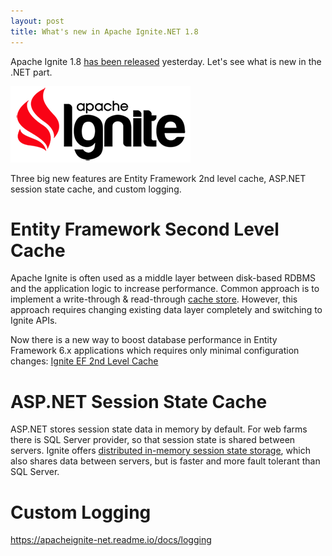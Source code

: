 ```yaml
---
layout: post
title: What's new in Apache Ignite.NET 1.8
---
```


Apache Ignite 1.8 [has been released](https://ignite.apache.org/news.html#release-1.8.0) yesterday. Let's see what is new in the .NET part.

![ignite logo](../images/ignite_logo.png)

Three big new features are Entity Framework 2nd level cache, ASP.NET session state cache, and custom logging.

# Entity Framework Second Level Cache

Apache Ignite is often used as a middle layer between disk-based RDBMS and the application logic to increase performance.
Common approach is to implement a write-through & read-through [cache store](https://ptupitsyn.github.io/Entity-Framework-Cache-Store/).
However, this approach requires changing existing data layer completely and switching to Ignite APIs.

Now there is a new way to boost database performance in Entity Framework 6.x applications which requires only minimal configuration changes:
[Ignite EF 2nd Level Cache](https://apacheignite-net.readme.io/docs/entity-framework-second-level-cache)

# ASP.NET Session State Cache

ASP.NET stores session state data in memory by default.
For web farms there is SQL Server provider, so that session state is shared between servers.
Ignite offers [distributed in-memory session state storage](https://apacheignite-net.readme.io/docs/aspnet-session-state-caching),
which also shares data between servers, but is faster and more fault tolerant than SQL Server.

# Custom Logging

https://apacheignite-net.readme.io/docs/logging